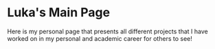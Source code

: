 # Luka's Main Page

Here is my personal page that presents all different projects that I have worked on in my personal and academic career for others to see!
